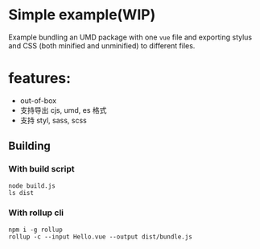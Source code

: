 Simple example(WIP)
===

Example bundling an UMD package with one `vue` file and exporting stylus and CSS (both minified and unminified) to different files.

# features:
+ out-of-box
+ 支持导出 cjs, umd, es 格式
+ 支持 styl, sass, scss

## Building

### With build script

```
node build.js
ls dist
```

### With rollup cli

```
npm i -g rollup
rollup -c --input Hello.vue --output dist/bundle.js
```

